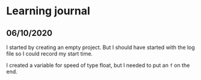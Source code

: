 # Learning journal

## 06/10/2020

I started by creating an empty project. But I should have started with the log file so I could record my start time.

I created a variable for speed of type float, but I needed to put an `f` on the end.
